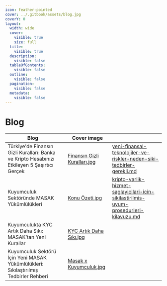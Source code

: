 ```yaml
---
icon: feather-pointed
cover: ../.gitbook/assets/blog.jpg
coverY: 0
layout:
  width: wide
  cover:
    visible: true
    size: full
  title:
    visible: true
  description:
    visible: false
  tableOfContents:
    visible: false
  outline:
    visible: false
  pagination:
    visible: false
  metadata:
    visible: false
---
```


# Blog

<table data-view="cards"><thead><tr><th>Blog</th><th data-hidden></th><th data-hidden data-card-cover data-type="image">Cover image</th><th data-hidden data-card-target data-type="content-ref"></th></tr></thead><tbody><tr><td>Türkiye'de Finansın Gizli Kuralları: Banka ve Kripto Hesabınızı Etkileyen 5 Şaşırtıcı Gerçek</td><td></td><td><a href="../.gitbook/assets/Finansın Gizli Kuralları.jpg">Finansın Gizli Kuralları.jpg</a></td><td><a href="../kilavuz/yeni-finansal-teknolojiler-ve-riskler-neden-siki-tedbirler-gerekli.md">yeni-finansal-teknolojiler-ve-riskler-neden-siki-tedbirler-gerekli.md</a></td></tr><tr><td>Kuyumculuk Sektöründe MASAK Yükümlülükleri</td><td></td><td><a href="../.gitbook/assets/Konu Özeti.jpg">Konu Özeti.jpg</a></td><td><a href="../kilavuz/kripto-varlik-hizmet-saglayicilari-icin-sikilastirilmis-uyum-prosedurleri-kilavuzu.md">kripto-varlik-hizmet-saglayicilari-icin-sikilastirilmis-uyum-prosedurleri-kilavuzu.md</a></td></tr><tr><td>Kuyumculukta KYC Artık Daha Sıkı: MASAK’tan Yeni Kurallar</td><td></td><td><a href="../.gitbook/assets/KYC Artık Daha Sıkı.jpg">KYC Artık Daha Sıkı.jpg</a></td><td></td></tr><tr><td>Kuyumculuk Sektörü İçin Yeni MASAK Yükümlülükleri: Sıkılaştırılmış Tedbirler Rehberi</td><td></td><td><a href="../.gitbook/assets/Masak x Kuyumculuk.jpg">Masak x Kuyumculuk.jpg</a></td><td></td></tr></tbody></table>

